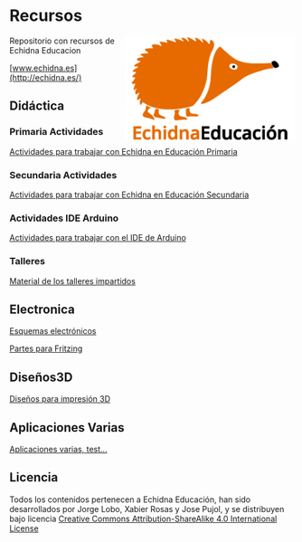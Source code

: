 # Recursos
<img src="Logos/Logo_Echidna-web.png" width="300" align="right">
Repositorio con recursos de Echidna Educacion

[www.echidna.es](http://echidna.es/)

## Didáctica
### Primaria Actividades 
[Actividades para trabajar con Echidna en Educación Primaria](https://github.com/EchidnaShield/Recursos/blob/master/Didactica/Actividades_Primaria/readme.md)
### Secundaria Actividades 
[Actividades para trabajar con Echidna en Educación Secundaria](https://github.com/EchidnaShield/Recursos/blob/master/Didactica/Actividades/README.md)
### Actividades IDE Arduino
[Actividades para trabajar con el IDE de Arduino](https://github.com/EchidnaShield/Recursos/blob/master/Didactica/Actividades_IDE_Arduino/README.md)
### Talleres
[Material de los talleres impartidos](https://github.com/EchidnaShield/Recursos/blob/master/Didactica/Talleres/README.md)

## Electronica
[Esquemas electrónicos](https://github.com/EchidnaShield/Recursos/tree/master/electronica)

[Partes para Fritzing](https://github.com/EchidnaShield/Recursos/tree/master/electronica/Fritzing)

## Diseños3D
[Diseños para impresión 3D](https://github.com/EchidnaShield/Recursos/tree/master/Dise%C3%B1os3D)

## Aplicaciones Varias
[Aplicaciones varias, test...](https://github.com/EchidnaShield/Recursos/tree/master/Aplicaciones%20Varias)

## Licencia
Todos los contenidos pertenecen a Echidna Educación, han sido desarrollados por Jorge Lobo, Xabier Rosas y Jose Pujol, y se distribuyen bajo licencia [Creative Commons Attribution-ShareAlike 4.0 International License](http://creativecommons.org/licenses/by-sa/4.0/)
